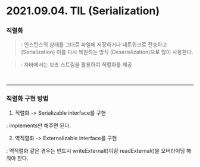 # 2021.09.04. TIL (Serialization)

### 직렬화

>: 인스턴스의 상태를 그대로 파일에 저장하거나 네트워크로 전송하고 (Serialization) 이를 다시 복원하는 방식 (Deserialization)으로 많이 사용한다.

>: 자바에서는 보조 스트림을 활용하여 직렬화를 제공

<br>

---

### 직렬화 구현 방법

1. 직렬화 -> Serializable interface를 구현

: implements만 해주면 된다.

2. 역직렬화 -> Externalizable interface를 구현

: 역직렬화 같은 경우는 반드시 writeExternal()이랑 readExternal()을 오버라이딩 해줘야 한다.
